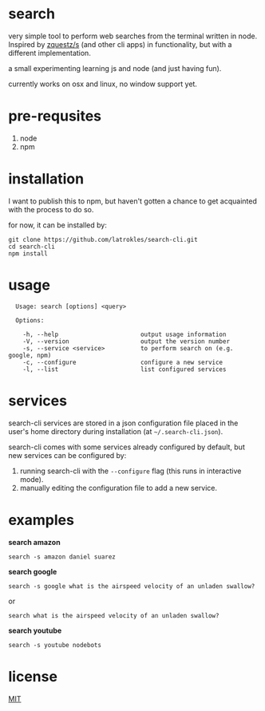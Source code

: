 # search

very simple tool to perform web searches from the terminal written in node. 
Inspired by [zquestz/s](https://github.com/zquestz/s) (and other cli apps) in 
functionality, but with a different implementation.

a small experimenting learning js and node (and just having fun).

currently works on osx and linux, no window support yet.

# pre-requsites

1. node
1. npm

# installation

I want to publish this to npm, but haven't gotten a chance to get acquainted
with the process to do so. 

for now, it can be installed by:
```
git clone https://github.com/latrokles/search-cli.git
cd search-cli
npm install
```

# usage
```
  Usage: search [options] <query>

  Options:

    -h, --help                       output usage information
    -V, --version                    output the version number
    -s, --service <service>          to perform search on (e.g. google, npm)
    -c, --configure                  configure a new service
    -l, --list                       list configured services
```

# services
search-cli services are stored in a json configuration file placed in the user's
home directory during installation (at ```~/.search-cli.json```).

search-cli comes with some services already configured by default, but new 
services can be configured by:

1. running search-cli with the ``` --configure ``` flag (this runs in interactive mode).
1. manually editing the configuration file to add a new service.

# examples

**search amazon**
```
search -s amazon daniel suarez
```

**search google**
```
search -s google what is the airspeed velocity of an unladen swallow?
```

or 
```
search what is the airspeed velocity of an unladen swallow?
```

**search youtube**
```
search -s youtube nodebots
```

# license
[MIT](https://github.com/latrokles/search-cli/blob/master/LICENSE)
